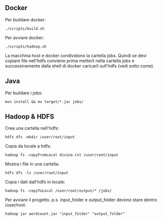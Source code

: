 ## Docker
Per buildare docker:
```
./scripts/build.sh
```

Per avviare docker:
```
./scripts/hadoop.sh
```

La macchina host e docker condividono la cartella jobs. Quindi se devi copiare file nell'hdfs conviene prima metterli 
nella cartella jobs e successivamente dalla shell di docker caricarli sull'hdfs (vedi sotto come).

## Java
Per buildare i jobs:
```
mvn install && mv target/*.jar jobs/
```

## Hadoop & HDFS
Crea una cartella nell'hdfs:
```
hdfs dfs -mkdir /user/root/input
```

Copia da locale a hdfs:
```
hadoop fs -copyFromLocal divina.txt /user/root/input
```

Mostra i file in una cartella:
```
hdfs dfs -ls /user/root/input
```

Copia i dati dall'hdfs in locale:
```
hadoop fs -copyToLocal /user/root/output/* /jobs/
```

Per avviare il progetto.
p.s. input_folder e output_folder devono stare dentro /user/root:
```
hadoop jar wordcount.jar "input_folder" "output_folder"
```
